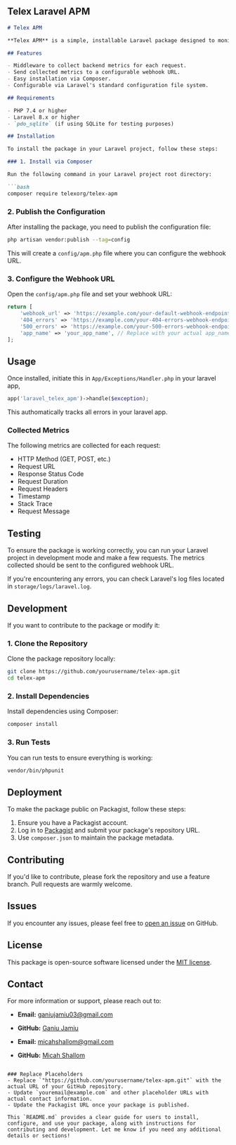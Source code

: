 ## Telex Laravel APM
```markdown
# Telex APM

**Telex APM** is a simple, installable Laravel package designed to monitor and collect application performance metrics. The package collects data on each backend request and sends these metrics to a specified webhook URL. The package is intended to be easily integrated into any Laravel application.

## Features

- Middleware to collect backend metrics for each request.
- Send collected metrics to a configurable webhook URL.
- Easy installation via Composer.
- Configurable via Laravel's standard configuration file system.

## Requirements

- PHP 7.4 or higher
- Laravel 8.x or higher
- `pdo_sqlite` (if using SQLite for testing purposes)

## Installation

To install the package in your Laravel project, follow these steps:

### 1. Install via Composer

Run the following command in your Laravel project root directory:

```bash
composer require telexorg/telex-apm
```

### 2. Publish the Configuration

After installing the package, you need to publish the configuration file:

```bash
php artisan vendor:publish --tag=config
```

This will create a `config/apm.php` file where you can configure the webhook URL.

### 3. Configure the Webhook URL

Open the `config/apm.php` file and set your webhook URL:

```php
return [
    'webhook_url' => 'https://example.com/your-default-webhook-endpoint', // Replace with your actual URL
    '404_errors' => 'https://example.com/your-404-errors-webhook-endpoint', // Replace with your actual URL
    '500_errors' => 'https://example.com/your-500-errors-webhook-endpoint', // Replace with your actual URL
    'app_name' => 'your_app_name', // Replace with your actual app_name
];
```


## Usage

Once installed, initiate this in `App/Exceptions/Handler.php` in your laravel app, 

```php
app('laravel_telex_apm')->handle($exception);
```

This authomatically tracks all errors in your laravel app.


### Collected Metrics

The following metrics are collected for each request:

- HTTP Method (GET, POST, etc.)
- Request URL
- Response Status Code
- Request Duration
- Request Headers
- Timestamp
- Stack Trace
- Request Message

## Testing

To ensure the package is working correctly, you can run your Laravel project in development mode and make a few requests. The metrics collected should be sent to the configured webhook URL.

If you're encountering any errors, you can check Laravel's log files located in `storage/logs/laravel.log`.

## Development

If you want to contribute to the package or modify it:

### 1. Clone the Repository

Clone the package repository locally:

```bash
git clone https://github.com/yourusername/telex-apm.git
cd telex-apm
```

### 2. Install Dependencies

Install dependencies using Composer:

```bash
composer install
```

### 3. Run Tests

You can run tests to ensure everything is working:

```bash
vendor/bin/phpunit
```

## Deployment

To make the package public on Packagist, follow these steps:

1. Ensure you have a Packagist account.
2. Log in to [Packagist](https://packagist.org/) and submit your package's repository URL.
3. Use `composer.json` to maintain the package metadata.

## Contributing

If you'd like to contribute, please fork the repository and use a feature branch. Pull requests are warmly welcome.

## Issues

If you encounter any issues, please feel free to [open an issue](https://github.com/yourusername/telex-apm/issues) on GitHub.

## License

This package is open-source software licensed under the [MIT license](https://opensource.org/licenses/MIT).

## Contact

For more information or support, please reach out to:

- **Email:** [ganiujamiu03@gmail.com](mailto:youremail@example.com)
- **GitHub:** [Ganiu Jamiu](https://github.com/muh-jamiu)

- **Email:** [micahshallom@gmail.com](mailto:youremail@example.com)
- **GitHub:** [Micah Shallom](https://github.com/Micah-Shallom)
```

### Replace Placeholders
- Replace `"https://github.com/yourusername/telex-apm.git"` with the actual URL of your GitHub repository.
- Update `youremail@example.com` and other placeholder URLs with actual contact information.
- Update the Packagist URL once your package is published.

This `README.md` provides a clear guide for users to install, configure, and use your package, along with instructions for contributing and development. Let me know if you need any additional details or sections!